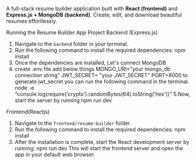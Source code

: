A full-stack resume builder application built with **React (frontend)** and **Express.js + MongoDB (backend)**. Create, edit, and download beautiful resumes effortlessly.

Running the Resume Builder App Project
Backend (Express.js)
1. Navigate to the `backend` folder in your terminal.
2. Run the following command to install the required dependencies:
npm install
3. Once the dependencies are installed, Let's connect MongoDB
4. create .env file
   add below things
   MONGO_URI="your mongo_db connection string"
   JWT_SECRET= "your JWT_SECRET"
   PORT=8000
   to generate jwt_secret you can run the following command in the terminal.
   node -e "console.log(require('crypto').randomBytes(64).toString('hex'))"
5.Now, start the server by running
  npm run dev

Frontend(Reactjs)
1. Navigate to the `frontend/resume-builder` folder.
2. Run the following command to install the required dependencies:
npm install
3. After the installation is complete, start the React development server by
running:
npm run dev
This will start the frontend server and open the app in your default web
browser.
